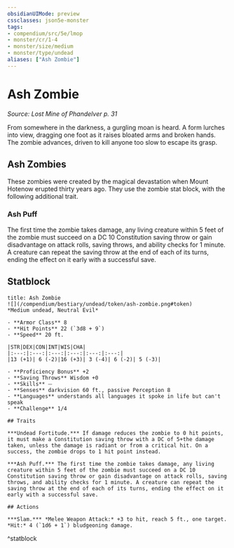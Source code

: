 ```yaml
---
obsidianUIMode: preview
cssclasses: json5e-monster
tags:
- compendium/src/5e/lmop
- monster/cr/1-4
- monster/size/medium
- monster/type/undead
aliases: ["Ash Zombie"]
---
```

# Ash Zombie
*Source: Lost Mine of Phandelver p. 31*  

From somewhere in the darkness, a gurgling moan is heard. A form lurches into view, dragging one foot as it raises bloated arms and broken hands. The zombie advances, driven to kill anyone too slow to escape its grasp.

## Ash Zombies

These zombies were created by the magical devastation when Mount Hotenow erupted thirty years ago. They use the zombie stat block, with the following additional trait.

### Ash Puff

The first time the zombie takes damage, any living creature within 5 feet of the zombie must succeed on a DC 10 Constitution saving throw or gain disadvantage on attack rolls, saving throws, and ability checks for 1 minute. A creature can repeat the saving throw at the end of each of its turns, ending the effect on it early with a successful save.

## Statblock

```ad-statblock
title: Ash Zombie
![](/compendium/bestiary/undead/token/ash-zombie.png#token)
*Medium undead, Neutral Evil*

- **Armor Class** 8 
- **Hit Points** 22 (`3d8 + 9`)
- **Speed** 20 ft.

|STR|DEX|CON|INT|WIS|CHA|
|:---:|:---:|:---:|:---:|:---:|:---:|
|13 (+1)| 6 (-2)|16 (+3)| 3 (-4)| 6 (-2)| 5 (-3)|

- **Proficiency Bonus** +2
- **Saving Throws** Wisdom +0
- **Skills** ⏤
- **Senses** darkvision 60 ft., passive Perception 8
- **Languages** understands all languages it spoke in life but can't speak
- **Challenge** 1/4

## Traits

***Undead Fortitude.*** If damage reduces the zombie to 0 hit points, it must make a Constitution saving throw with a DC of 5+the damage taken, unless the damage is radiant or from a critical hit. On a success, the zombie drops to 1 hit point instead.

***Ash Puff.*** The first time the zombie takes damage, any living creature within 5 feet of the zombie must succeed on a DC 10 Constitution saving throw or gain disadvantage on attack rolls, saving throws, and ability checks for 1 minute. A creature can repeat the saving throw at the end of each of its turns, ending the effect on it early with a successful save.

## Actions

***Slam.*** *Melee Weapon Attack:* +3 to hit, reach 5 ft., one target. *Hit:* 4 (`1d6 + 1`) bludgeoning damage.
```
^statblock